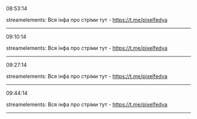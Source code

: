 08:53:14

streamelements: Вся інфа про стріми тут - https://t.me/pixelfedya

---

09:10:14

streamelements: Вся інфа про стріми тут - https://t.me/pixelfedya

---

09:27:14

streamelements: Вся інфа про стріми тут - https://t.me/pixelfedya

---

09:44:14

streamelements: Вся інфа про стріми тут - https://t.me/pixelfedya

---

